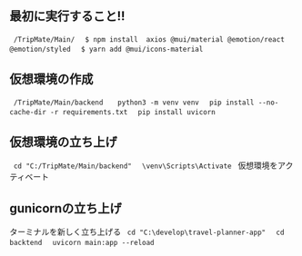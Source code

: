 ## 最初に実行すること!!
`  /TripMate/Main/  `
`  $ npm install  axios @mui/material @emotion/react @emotion/styled  `
`  $ yarn add @mui/icons-material  `


## 仮想環境の作成
`  /TripMate/Main/backend   `
`  python3 -m venv venv  `
`  pip install --no-cache-dir -r requirements.txt  `
`  pip install uvicorn  `


## 仮想環境の立ち上げ
`  cd "C:/TripMate/Main/backend"  `
`  \venv\Scripts\Activate  `  仮想環境をアクティベート


## gunicornの立ち上げ
ターミナルを新しく立ち上げる
`  cd "C:\develop\travel-planner-app"  `
`  cd backtend  `
`  uvicorn main:app --reload  ` 